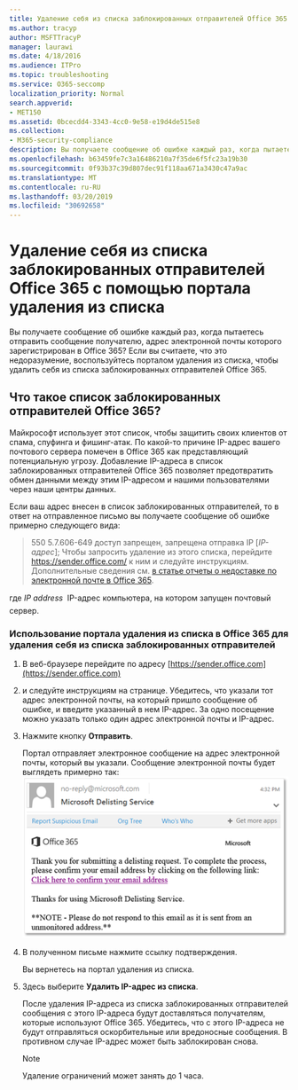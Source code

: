 ```yaml
---
title: Удаление себя из списка заблокированных отправителей Office 365 с помощью портала удаления из списка
ms.author: tracyp
author: MSFTTracyP
manager: laurawi
ms.date: 4/18/2016
ms.audience: ITPro
ms.topic: troubleshooting
ms.service: O365-seccomp
localization_priority: Normal
search.appverid:
- MET150
ms.assetid: 0bcecdd4-3343-4cc0-9e58-e19d4de515e8
ms.collection:
- M365-security-compliance
description: Вы получаете сообщение об ошибке каждый раз, когда пытаетесь отправить сообщение получателю, адрес электронной почты которого зарегистрирован в Office 365? Если вы считаете, что это недоразумение, воспользуйтесь порталом удаления из списка, чтобы удалить себя из списка заблокированных отправителей Office 365.
ms.openlocfilehash: b63459fe7c3a16486210a7f35de6f5fc23a19b30
ms.sourcegitcommit: 0f93b37c39d807dec91f118aa671a3430c47a9ac
ms.translationtype: MT
ms.contentlocale: ru-RU
ms.lasthandoff: 03/20/2019
ms.locfileid: "30692658"
---
```

# <a name="use-the-delist-portal-to-remove-yourself-from-the-office-365-blocked-senders-list"></a>Удаление себя из списка заблокированных отправителей Office 365 с помощью портала удаления из списка

Вы получаете сообщение об ошибке каждый раз, когда пытаетесь отправить сообщение получателю, адрес электронной почты которого зарегистрирован в Office 365? Если вы считаете, что это недоразумение, воспользуйтесь порталом удаления из списка, чтобы удалить себя из списка заблокированных отправителей Office 365.
  
## <a name="what-is-the-office-365-blocked-senders-list"></a>Что такое список заблокированных отправителей Office 365?

Майкрософт использует этот список, чтобы защитить своих клиентов от спама, спуфинга и фишинг-атак. По какой-то причине IP-адрес вашего почтового сервера помечен в Office 365 как представляющий потенциальную угрозу. Добавление IP-адреса в список заблокированных отправителей Office 365 позволяет предотвратить обмен данными между этим IP-адресом и нашими пользователями через наши центры данных.
  
Если ваш адрес внесен в список заблокированных отправителей, то в ответ на отправленное письмо вы получаете сообщение об ошибке примерно следующего вида:
  
> 550 5.7.606-649 доступ запрещен, запрещена отправка IP [_IP-адрес_]; Чтобы запросить удаление из этого списка, перейдите https://sender.office.com/ к ним и следуйте инструкциям. Дополнительные сведения см. [в статье отчеты о недоставке по электронной почте в Office 365](http://go.microsoft.com/fwlink/?LinkID=526653).
  
где  _IP address_  IP-адрес компьютера, на котором запущен почтовый сервер. 
  
### <a name="to-use-the-office-365-delist-portal-to-remove-yourself-from-the-blocked-senders-list"></a>Использование портала удаления из списка в Office 365 для удаления себя из списка заблокированных отправителей

1. В веб-браузере перейдите по адресу [https://sender.office.com](https://sender.office.com)
    
2. и следуйте инструкциям на странице. Убедитесь, что указали тот адрес электронной почты, на который пришло сообщение об ошибке, и введите указанный в нем IP-адрес. За одно посещение можно указать только один адрес электронной почты и IP-адрес.
    
3. Нажмите кнопку **Отправить**.
    
    Портал отправляет электронное сообщение на адрес электронной почты, который вы указали. Сообщение электронной почты будет выглядеть примерно так: ![снимок экрана, полученный при отсылке запроса через портал рассписка](media/bf13e4f7-f68c-4e46-baa7-b6ab4cfc13f3.png)
  
4. В полученном письме нажмите ссылку подтверждения.
    
    Вы вернетесь на портал удаления из списка.
    
5. Здесь выберите **Удалить IP-адрес из списка**.
    
    После удаления IP-адреса из списка заблокированных отправителей сообщения с этого IP-адреса будут доставляться получателям, которые используют Office 365. Убедитесь, что с этого IP-адреса не будут отправляться оскорбительные или вредоносные сообщения. В противном случае IP-адрес может быть заблокирован снова.
    
    > [!NOTE]
    > Удаление ограничений может занять до 1 часа.
